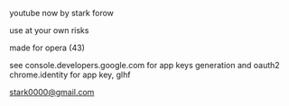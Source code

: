 youtube now by stark forow

use at your own risks

made for opera (43)

see console.developers.google.com for app keys generation and oauth2 chrome.identity for app key, glhf

stark0000@gmail.com